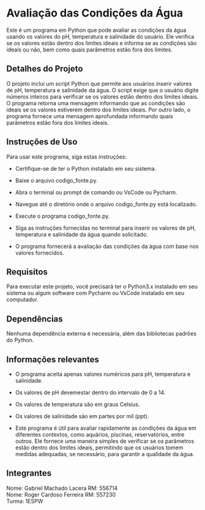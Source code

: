 
# Avaliação das Condições da Água
Este é um programa em Python que pode avaliar as condições da água usando os valores do pH, temperatura e salinidade do usuário. Ele verifica se os valores estão dentro dos limites ideais e informa se as condições são ideais ou não, bem como quais parâmetros estão fora dos limites.

## Detalhes do Projeto
O projeto inclui um script Python que permite aos usuários inserir valores de pH, temperatura e salinidade da água. O script exige que o usuário digite números inteiros para verificar se os valores estão dentro dos limites ideais. O programa retorna uma mensagem informando que as condições são ideais se os valores estiverem dentro dos limites ideais. Por outro lado, o programa fornece uma mensagem aprofundada informando quais parâmetros estão fora dos limites ideais.

## Instruções de Uso
Para usar este programa, siga estas instruções:
* Certifique-se de ter o Python instalado em seu sistema.

* Baixe o arquivo codigo_fonte.py.

* Abra o terminal ou prompt de comando ou VsCode ou Pycharm.

* Navegue até o diretório onde o arquivo codigo_fonte.py está localizado.

* Execute o programa codigo_fonte.py.

* Siga as instruções fornecidas no terminal para inserir os valores de pH, temperatura e salinidade da água quando solicitado.

* O programa fornecerá a avaliação das condições da água com base nos valores fornecidos.

## Requisitos 
Para executar este projeto, você precisará ter o Python3.x instalado em seu sistema ou algum software com Pycharm ou VsCode instalado em seu computador.

## Dependências
Nenhuma dependência externa é necessária, além das bibliotecas padrôes do Python.

## Informações relevantes 
* O programa aceita apenas valores numéricos para pH, temperatura e salinidade.

* Os valores de pH devemestar dentro do intervalo de 0 a 14.

* Os valores de temperatura são em graus Celsius.

* Os valores de salinidade são em partes por mil (ppt).

*  Este programa é útil para avaliar rapidamente as condições da água em diferentes contextos, como aquários, piscinas, reservatórios, entre outros. Ele fornece uma maneira simples de verificar se os parâmetros estão dentro dos limites ideais, permitindo que os usuários tomem medidas adequadas, se necessário, para garantir a qualidade da água.

## Integrantes 
Nome: Gabriel Machado Lacera RM: 556714\
Nome: Roger Cardoso Ferreira RM: 557230\
Turma: 1ESPW
